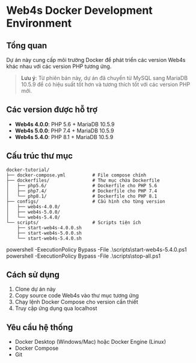 # Web4s Docker Development Environment

## Tổng quan
Dự án này cung cấp môi trường Docker để phát triển các version Web4s khác nhau với các version PHP tương ứng.

> **Lưu ý**: Từ phiên bản này, dự án đã chuyển từ MySQL sang MariaDB 10.5.9 để có hiệu suất tốt hơn và tương thích tốt với các version PHP mới.

## Các version được hỗ trợ
- **Web4s 4.0.0**: PHP 5.6 + MariaDB 10.5.9
- **Web4s 5.0.0**: PHP 7.4 + MariaDB 10.5.9  
- **Web4s 5.4.0**: PHP 8.1 + MariaDB 10.5.9

## Cấu trúc thư mục
```
docker-tutorial/
├── docker-compose.yml          # File compose chính
├── dockerfiles/                # Thư mục chứa Dockerfile
│   ├── php5.6/                 # Dockerfile cho PHP 5.6
│   ├── php7.4/                 # Dockerfile cho PHP 7.4
│   └── php8.1/                 # Dockerfile cho PHP 8.1
├── configs/                    # Cấu hình cho từng version
│   ├── web4s-4.0.0/
│   ├── web4s-5.0.0/
│   └── web4s-5.4.0/
└── scripts/                    # Scripts tiện ích
    ├── start-web4s-4.0.0.sh
    ├── start-web4s-5.0.0.sh
    └── start-web4s-5.4.0.sh
```

powershell -ExecutionPolicy Bypass -File .\scripts\start-web4s-5.4.0.ps1
powershell -ExecutionPolicy Bypass -File .\scripts\stop-all.ps1

## Cách sử dụng
1. Clone dự án này
2. Copy source code Web4s vào thư mục tương ứng
3. Chạy lệnh Docker Compose cho version cần thiết
4. Truy cập ứng dụng qua localhost

## Yêu cầu hệ thống
- Docker Desktop (Windows/Mac) hoặc Docker Engine (Linux)
- Docker Compose
- Git 